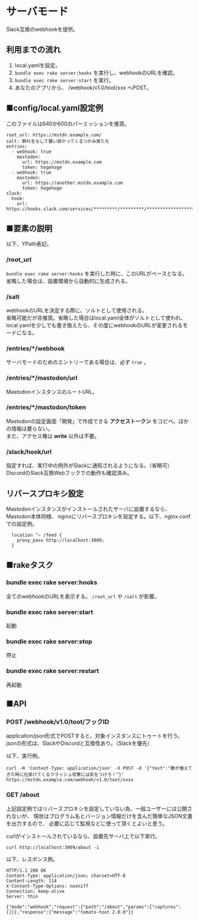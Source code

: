 # サーバモード

Slack互換のwebhookを提供。

## 利用までの流れ

1. local.yamlを設定。
1. `bundle exec rake server:hooks` を実行し、webhookのURLを確認。
1. `bundle exec rake server:start` を実行。
1. あなたのアプリから、 /webhook/v1.0/toot/xxx へPOST。

## ■config/local.yaml設定例

このファイルは640か600のパーミッションを推奨。

```
root_url: https://mstdn.example.com/
salt: 群れをなして襲い掛かってくるつかみ男たち
entries:
  - webhook: true
    mastodon:
      url: https://mstdn.example.com
      token: hogehoge
  - webhook: true
    mastodon:
      url: https://another.mstdn.example.com
      token: hogehoge
slack:
  hook:
    url: https://hooks.slack.com/services/*********/*********/************************
```

## ■要素の説明

以下、YPath表記。

### /root_url

`bundle exec rake server:hooks` を実行した時に、このURLがベースとなる。  
省略した場合は、設置環境から自動的に生成される。

### /salt

webhookのURLを決定する際に、ソルトとして使用される。  
省略可能だが非推奨。省略した場合はlocal.yaml全体がソルトとして使われ、
local.yamlを少しでも書き換えたら、その度にwebhookのURLが変更されるモードになる。

### /entries/*/webhook

サーバモードのためのエントリーである場合は、必ず `true` 。

### /entries/*/mastodon/url

MastodonインスタンスのルートURL。

### /entries/*/mastodon/token

Mastodonの設定画面「開発」で作成できる __アクセストークン__ をコピペ。ほかの情報は要らない。  
また、アクセス権は __write__ 以外は不要。

### /slack/hook/url

指定すれば、実行中の例外がSlackに通知されるようになる。（省略可）  
DiscordのSlack互換Webフックでの動作も確認済み。

## リバースプロキシ設定

Mastodonインスタンスがインストールされたサーバに設置するなら、Mastodon本体同様、
nginxにリバースプロキシを設定する。以下、nginx.confでの設定例。

```
  location ^~ /feed {
    proxy_pass http://localhost:3009;
  }
```

## ■rakeタスク

### bundle exec rake server:hooks

全てのwebhookのURLを表示する。 `/root_url` や `/salt` が影響。

### bundle exec rake server:start

起動

### bundle exec rake server:stop

停止

### bundle exec rake server:restart

再起動

## ■API

### POST /webhook/v1.0/toot/フックID

application/json形式でPOSTすると、対象インスタンスにトゥートを行う。  
jsonの形式は、SlackやDiscordと互換性あり。（Slackを優先）

以下、実行例。

```
curl -H 'Content-Type: application/json' -X POST -d '{"text":"敵が増えてきた時に仕掛けてくるフラッシュ攻撃には気をつけろ！"}' https://mstdn.example.com/webhook/v1.0/toot/xxxx
```

### GET /about

上記設定例ではリバースプロキシを設定していない為、一般ユーザーには公開されないが、
現状はプログラム名とバージョン情報だけを含んだ簡単なJSON文書を出力するので、
必要に応じて監視などに使って頂くとよいと思う。

curlがインストールされているなら、設置先サーバ上で以下実行。

```
curl http://localhost:3009/about -i
```

以下、レスポンス例。

```
HTTP/1.1 200 OK
Content-Type: application/json; charset=UTF-8
Content-Length: 114
X-Content-Type-Options: nosniff
Connection: keep-alive
Server: thin

{"mode":"webhook","request":{"path":"/about","params":{"captures":[]}},"response":{"message":"tomato-toot 2.0.0"}}
```
